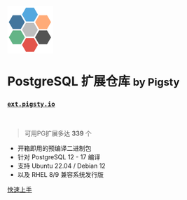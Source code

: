 ![logo](../_media/icon.svg)

# PostgreSQL 扩展仓库 <small>by Pigsty</small>

### [`ext.pigsty.io`](https://ext.pigsty.io)

<br>

> 可用PG扩展多达 <b>339</b> 个

- 开箱即用的预编译二进制包
- 针对 PostgreSQL 12 - 17 编译
- 支持 Ubuntu 22.04 / Debian 12
- 以及 RHEL 8/9 兼容系统发行版

[快速上手](#)
